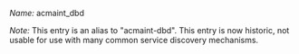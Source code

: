 _Name:_ acmaint_dbd

_Note:_ This entry is an alias to "acmaint-dbd".
This entry is now historic, not usable for use with many
common service discovery mechanisms.

